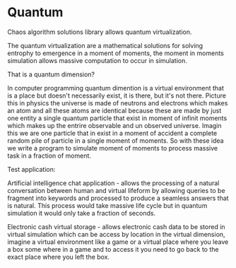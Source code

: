 # Quantum
Chaos algorithm solutions library allows quantum virtualization.

The quantum virtualization are a mathematical solutions for solving entrophy to emergence in a moment of moments, the moment in moments simulation allows massive computation to occur in simulation.

That is a quantum dimension?

In computer programming quantum dimention is a virtual environment that is a place but doesn't necessarily exist, it is there, but it's not there. Picture this in physics the universe is made of neutrons and electrons which makes an atom and all these atoms are identical because these are made by just one entity a single quantum particle that exist in moment of infinit moments which makes up the entrire observable and un observed universe. Imagin this we are one particle that in exist in a moment of accident a complete random pile of particle in a single moment of moments. So with these idea we write a program to simulate moment of moments to process massive task in a fraction of moment.

Test application:

Artificial intelligence chat application - allows the processing of a natural conversation between human and virtual lifeform by allowing queries to be fragment into keywords and processed to produce a seamless answers that is natural. This process would take massive life cycle but in quantum simulation it would only take a fraction of seconds. 

Electronic cash virtual storage - allows electronic cash data to be stored in virtual simulation which can be access by location in the virtual dimension, imagine a virtual environment like a game or a virtual place where you leave a box some where in a game and to access it you need to go back to the exact place where you left the box. 
